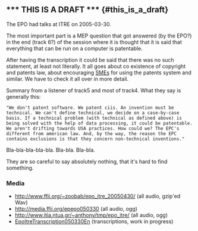 ## \*\*\* THIS IS A DRAFT \*\*\* {#this_is_a_draft}

The EPO had talks at ITRE on 2005-03-30.

The most important part is a MEP question that got answered (by the
EPO?) in the end (track 6?) of the session where it is thought that it
is said that everything that can be run on a computer is patentable.

After having the transcription it could be said that there was no such
statement, at least not literally. It all goes about co existence of
copyright and patents law, about encouraging [SMEs](SMEs "wikilink") for
using the patents system and similar. We have to check it all over in
more detail.

Summary from a listener of track5 and most of track4. What they say is
generally this:

`"We don't patent software. We patent ciis. An invention must be`\
`technical. We can't define technical, we decide on a case-by-case`\
`basis. If a technical problem (with technical as defined above) is`\
`being solved with the help of data processing, it could be patentable.`\
`We aren't drifting towards USA practices. How could we? The EPC's`\
`different from american law. And, by the way, the reason the EPC`\
`contains exclusions is that they concern non-technical inventions."`

Bla-bla-bla-bla-bla. Bla-bla. Bla-bla.

They are so careful to say absolutely nothing, that it\'s hard to find
something.

### Media

-   <http://www.ffii.org/~zoobab/epo_itre_20050430/> (all audio,
    gzip\'ed Wav)
-   <http://media.ffii.org/epepo050330> (all audio, ogg)
-   <http://www.itia.ntua.gr/~anthony/tmp/epo_itre/> (all audio, ogg)
-   [EpoItreTranscription050330En](EpoItreTranscription050330En "wikilink")
    (transcriptions, work in progress)
